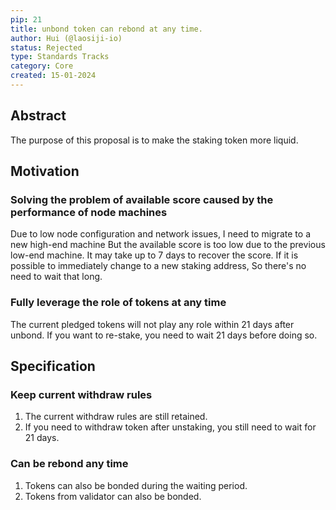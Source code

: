 ```yaml
---
pip: 21
title: unbond token can rebond at any time.
author: Hui (@laosiji-io)
status: Rejected
type: Standards Tracks
category: Core
created: 15-01-2024
---
```


## Abstract

The purpose of this proposal is to make the staking token more liquid.

## Motivation

### Solving the problem of available score caused by the performance of node machines

Due to low node configuration and network issues, I need to migrate to a new high-end machine
But the available score is too low due to the previous low-end machine.
It may take up to 7 days to recover the score.
If it is possible to immediately change to a new staking address, So there's no need to wait that long.

### Fully leverage the role of tokens at any time

The current pledged tokens will not play any role within 21 days after unbond.
If you want to re-stake, you need to wait 21 days before doing so.

## Specification

### Keep current withdraw rules

1. The current withdraw rules are still retained.
2. If you need to withdraw token after unstaking, you still need to wait for 21 days.

### Can be rebond any time

1. Tokens can also be bonded during the waiting period.
2. Tokens from validator can also be bonded.

